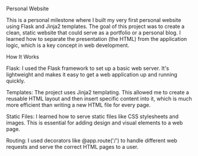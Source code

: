 Personal Website

This is a personal milestone where I built my very first personal website using Flask and Jinja2 templates. The goal of this project was to create a clean, static website that could serve as a portfolio or a personal blog. I learned how to separate the presentation (the HTML) from the application logic, which is a key concept in web development.

How It Works

Flask: I used the Flask framework to set up a basic web server. It's lightweight and makes it easy to get a web application up and running quickly.

Templates: The project uses Jinja2 templating. This allowed me to create a reusable HTML layout and then insert specific content into it, which is much more efficient than writing a new HTML file for every page.

Static Files: I learned how to serve static files like CSS stylesheets and images. This is essential for adding design and visual elements to a web page.

Routing: I used decorators like @app.route('/') to handle different web requests and serve the correct HTML pages to a user.

